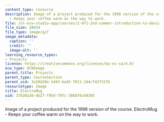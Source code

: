 ```yaml
---
content_type: resource
description: Image of a project produced for the 1998 version of the course. ElectroMug
  - Keeps your coffee warm on the way to work.
file: /ol-ocw-studio-app/courses/2-971-2nd-summer-introduction-to-design-january-iap-2003/37b38a36db27f95d797c38b876c68305_electromug_animation_small.gif
file_size: 10434
file_type: image/gif
image_metadata:
  caption: ''
  credit: ''
  image-alt: ''
learning_resource_types:
- Projects
license: https://creativecommons.org/licenses/by-nc-sa/4.0/
ocw_type: OCWImage
parent_title: Projects
parent_type: CourseSection
parent_uid: 3a38d26e-1443-bad2-7011-244cf41f317b
resourcetype: Image
title: ElectroMug
uid: 37b38a36-db27-f95d-797c-38b876c68305
---
```

Image of a project produced for the 1998 version of the course. ElectroMug - Keeps your coffee warm on the way to work.